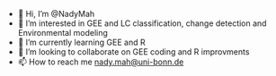 - 👋 Hi, I’m @NadyMah
- 👀 I’m interested in GEE and LC classification, change detection and Environmental modeling 
- 🌱 I’m currently learning GEE and R
- 💞️ I’m looking to collaborate on GEE coding and R improvments
- 📫 How to reach me nady.mah@uni-bonn.de

<!---
NadyMah/NadyMah is a ✨ special ✨ repository because its `README.md` (this file) appears on your GitHub profile.
You can click the Preview link to take a look at your changes.
--->
